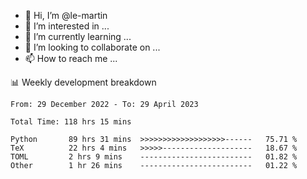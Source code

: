 - 👋 Hi, I’m @le-martin
- 👀 I’m interested in ...
- 🌱 I’m currently learning ...
- 💞️ I’m looking to collaborate on ...
- 📫 How to reach me ...

<!---
Tutorial for using WakaTime stats in GitHub profile: https://github.com/athul/waka-readme
-->

📊 Weekly development breakdown
<!--START_SECTION:waka-->

```text
From: 29 December 2022 - To: 29 April 2023

Total Time: 118 hrs 15 mins

Python       89 hrs 31 mins  >>>>>>>>>>>>>>>>>>>------   75.71 %
TeX          22 hrs 4 mins   >>>>>--------------------   18.67 %
TOML         2 hrs 9 mins    -------------------------   01.82 %
Other        1 hr 26 mins    -------------------------   01.22 %
```

<!--END_SECTION:waka-->

<!---
le-martin/le-martin is a ✨ special ✨ repository because its `README.md` (this file) appears on your GitHub profile.
You can click the Preview link to take a look at your changes.
--->
